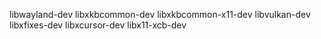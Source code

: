libwayland-dev libxkbcommon-dev libxkbcommon-x11-dev libvulkan-dev libxfixes-dev libxcursor-dev libx11-xcb-dev
